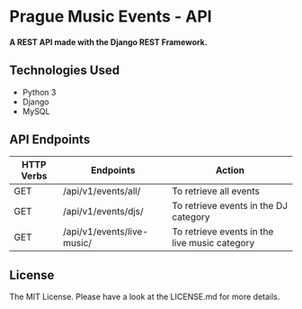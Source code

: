 # Prague Music Events - API

#### A REST API made with the Django REST Framework.

## Technologies Used

- Python 3
- Django
- MySQL

## API Endpoints
| HTTP Verbs | Endpoints | Action |
| --- | --- | --- |
| GET | /api/v1/events/all/ | To retrieve all events |
| GET | /api/v1/events/djs/ | To retrieve events in the DJ category |
| GET | /api/v1/events/live-music/ | To retrieve events in the live music category |

## License

The MIT License. Please have a look at the LICENSE.md for more details.
